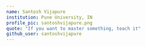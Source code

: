 ```yaml
---
name: Santosh Vijapure 
institution: Pune University, IN
profile_pic: santoshvijapure.png
quote: "If you want to master something, teach it"
github_user: santoshvijapure
---
```

